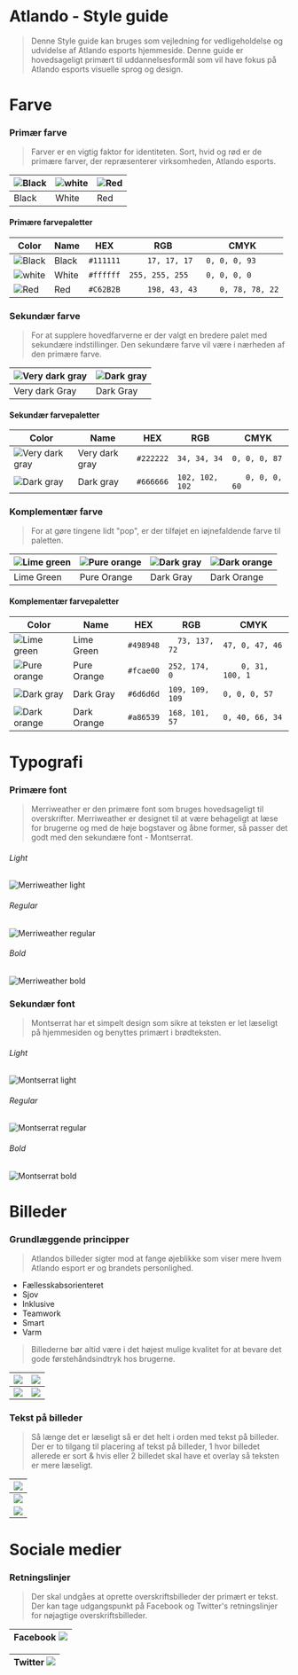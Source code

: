 # Atlando - Style guide

> Denne Style guide kan bruges som vejledning for vedligeholdelse og udvidelse af Atlando esports hjemmeside. 
> Denne guide er hovedsageligt primært til uddannelsesformål som vil have fokus på Atlando esports visuelle sprog og design.

# Farve

### Primær farve

> Farver er en vigtig faktor for identiteten. Sort, hvid og rød er de primære farver, der repræsenterer virksomheden, Atlando esports. 

| ![Black](https://raw.githubusercontent.com/soonh1/Atlando-styleguide/master/Color/square-64-black.png) | ![white](https://raw.githubusercontent.com/soonh1/Atlando-styleguide/master/Color/square-64-White.png) | ![Red](https://raw.githubusercontent.com/soonh1/Atlando-styleguide/master/Color/square-64-red.png) |
| ------------------------------------------------------------------------------------------------------ | ------------------------------------------------------------------------------------------------------ | -------------------------------------------------------------------------------------------------- |
| Black                                                                                                  | White                                                                                                  | Red                                                                                                |

#### Primære farvepaletter

| Color                                                                                                  | Name  | HEX       | RGB             | CMYK             |
| ------------------------------------------------------------------------------------------------------ | ----- | --------- | --------------- | ---------------- |
| ![Black](https://raw.githubusercontent.com/soonh1/Atlando-styleguide/master/Color/square-64-black.png) | Black | `#111111` | `	17, 17, 17`   | `0, 0, 0, 93`    |
| ![white](https://raw.githubusercontent.com/soonh1/Atlando-styleguide/master/Color/square-64-White.png) | White | `#ffffff` | `255, 255, 255` | `0, 0, 0, 0`     |
| ![Red](https://raw.githubusercontent.com/soonh1/Atlando-styleguide/master/Color/square-64-red.png)     | Red   | `#C62B2B` | `	198, 43, 43`  | `	0, 78, 78, 22` |

### Sekundær farve

> For at supplere hovedfarverne er der valgt en bredere palet med sekundære indstillinger. Den sekundære farve vil være i nærheden af den primære farve. 

| ![Very dark gray](https://raw.githubusercontent.com/soonh1/Atlando-styleguide/master/Color/square-64-very-dark-gray.png) | ![Dark gray](https://raw.githubusercontent.com/soonh1/Atlando-styleguide/master/Color/square-64-dark-gray.png) |
| ------------------------------------------------------------------------------------------------------------------------ | -------------------------------------------------------------------------------------------------------------- |
| Very dark Gray                                                                                                           | Dark Gray                                                                                                      |

#### Sekundær farvepaletter

| Color                                                                                                                    | Name           | HEX       | RGB             | CMYK           |
| ------------------------------------------------------------------------------------------------------------------------ | -------------- | --------- | --------------- | -------------- |
| ![Very dark gray](https://raw.githubusercontent.com/soonh1/Atlando-styleguide/master/Color/square-64-very-dark-gray.png) | Very dark gray | `#222222` | `34, 34, 34`    | `0, 0, 0, 87`  |
| ![Dark gray](https://raw.githubusercontent.com/soonh1/Atlando-styleguide/master/Color/square-64-dark-gray.png)           | Dark gray      | `#666666` | `102, 102, 102` | `	0, 0, 0, 60` |

### Komplementær farve

> For at gøre tingene lidt "pop", er der tilføjet en iøjnefaldende farve til paletten.

| ![Lime green](https://raw.githubusercontent.com/soonh1/Atlando-styleguide/master/Color/square-64-lime-green.png) | ![Pure orange](https://raw.githubusercontent.com/soonh1/Atlando-styleguide/master/Color/square-64-pure-orange.png) | ![Dark gray](https://raw.githubusercontent.com/soonh1/Atlando-styleguide/master/Color/square-64-%236d6d6d.png) | ![Dark orange](https://raw.githubusercontent.com/soonh1/Atlando-styleguide/master/Color/square-64-dark-orange.png) |
| ---------------------------------------------------------------------------------------------------------------- | ------------------------------------------------------------------------------------------------------------------ | -------------------------------------------------------------------------------------------------------------- | ------------------------------------------------------------------------------------------------------------------ |
| Lime Green                                                                                                       | Pure Orange                                                                                                        | Dark Gray                                                                                                      | Dark Orange                                                                                                        |

#### Komplementær farvepaletter

| Color                                                                                                              | Name        | HEX       | RGB             | CMYK             |
| ------------------------------------------------------------------------------------------------------------------ | ----------- | --------- | --------------- | ---------------- |
| ![Lime green](https://raw.githubusercontent.com/soonh1/Atlando-styleguide/master/Color/square-64-lime-green.png)   | Lime Green  | `#498948` | `	73, 137, 72`  | `47, 0, 47, 46`  |
| ![Pure orange](https://raw.githubusercontent.com/soonh1/Atlando-styleguide/master/Color/square-64-pure-orange.png) | Pure Orange | `#fcae00` | `252, 174, 0`   | `	0, 31, 100, 1` |
| ![Dark gray](https://raw.githubusercontent.com/soonh1/Atlando-styleguide/master/Color/square-64-%236d6d6d.png)     | Dark Gray   | `#6d6d6d` | `109, 109, 109` | `0, 0, 0, 57`    |
| ![Dark orange](https://raw.githubusercontent.com/soonh1/Atlando-styleguide/master/Color/square-64-dark-orange.png) | Dark Orange | `#a86539` | `168, 101, 57`  | `0, 40, 66, 34`  |

# Typografi

### Primære font

> Merriweather er den primære font som bruges hovedsageligt til overskrifter. Merriweather er designet til at være behageligt at læse for brugerne og med de høje bogstaver og åbne former, så passer det godt med den sekundære font - Montserrat. 

###### Light

![Merriweather light](https://raw.githubusercontent.com/soonh1/Atlando-styleguide/master/Font/Merriweather-light.png)

###### Regular

![Merriweather regular](https://raw.githubusercontent.com/soonh1/Atlando-styleguide/master/Font/Merriweather-regular.png)

###### Bold

![Merriweather bold](https://raw.githubusercontent.com/soonh1/Atlando-styleguide/master/Font/Merriweather-bold.png)

### Sekundær font

> Montserrat har et simpelt design som sikre at teksten er let læseligt på hjemmesiden og benyttes primært i brødteksten.

###### Light

![Montserrat light](https://raw.githubusercontent.com/soonh1/Atlando-styleguide/master/Font/Montserrat-light.png)

###### Regular

![Montserrat regular](https://raw.githubusercontent.com/soonh1/Atlando-styleguide/master/Font/Montserrat-regular.png)

###### Bold

![Montserrat bold](https://raw.githubusercontent.com/soonh1/Atlando-styleguide/master/Font/Montserrat-bold.png)

# Billeder

### Grundlæggende principper

> Atlandos billeder sigter mod at fange øjeblikke som viser mere hvem Atlando esport er og brandets personlighed. 

-   Fællesskabsorienteret
-   Sjov
-   Inklusive
-   Teamwork
-   Smart
-   Varm

> Billederne bør altid være i det højest mulige kvalitet for at bevare det gode førstehåndsindtryk hos brugerne.

| ![](https://raw.githubusercontent.com/soonh1/Atlando-styleguide/master/Image/5bd18f47f5c6809d2ab60c0e_stemnings-billede-3-p-500.jpeg) | ![](https://raw.githubusercontent.com/soonh1/Atlando-styleguide/master/Image/5bd18de1f5c6809b2cb60b65_stemnings-billede-1-p-500.jpeg) |
| ------------------------------------------------------------------------------------------------------------------------------------- | ------------------------------------------------------------------------------------------------------------------------------------- |
| ![](https://raw.githubusercontent.com/soonh1/Atlando-styleguide/master/Image/20181111_helena-kristiansson_iem-chicago_04768.jpg)      | ![](https://raw.githubusercontent.com/soonh1/Atlando-styleguide/master/Image/Atlando%20image.PNG)                                     |

### Tekst på billeder

> Så længe det er læseligt så er det helt i orden med tekst på billeder. Der er to tilgang til placering af tekst på billeder, 1 hvor billedet allerede er sort & hvis eller 2 billedet skal have et overlay så teksten er mere læseligt. 

| ![](https://raw.githubusercontent.com/soonh1/Atlando-styleguide/master/Image/pic4.PNG) |
| -------------------------------------------------------------------------------------- |
| ![](https://raw.githubusercontent.com/soonh1/Atlando-styleguide/master/Image/pic1.PNG) |
| ![](https://raw.githubusercontent.com/soonh1/Atlando-styleguide/master/Image/pic2.PNG) |

# Sociale medier

### Retningslinjer

> Der skal undgåes at oprette overskriftsbilleder der primært er tekst. Der kan tage udgangspunkt på Facebook og Twitter's retningslinjer for nøjagtige overskriftsbilleder. 

| Facebook ![](https://raw.githubusercontent.com/soonh1/Atlando-styleguide/master/Image/SoMe%20simpelt.PNG) |
| --------------------------------------------------------------------------------------------------------- |

| Twitter ![](https://raw.githubusercontent.com/soonh1/Atlando-styleguide/master/Image/SoMo%20simpelt%202.PNG) |
| ------------------------------------------------------------------------------------------------------------ |
